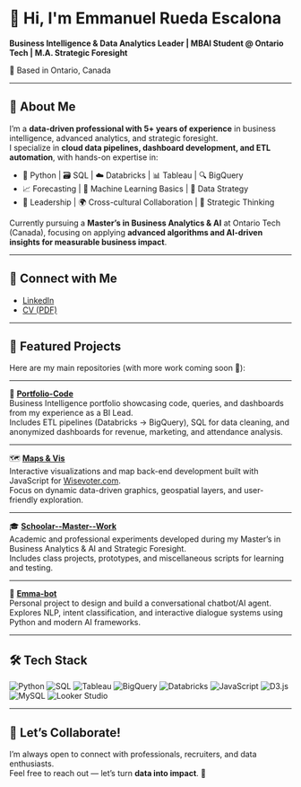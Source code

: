 # 👋 Hi, I'm Emmanuel Rueda Escalona  

**Business Intelligence & Data Analytics Leader | MBAI Student @ Ontario Tech | M.A. Strategic Foresight**  

📍 Based in Ontario, Canada 

---

## 🚀 About Me  
I’m a **data-driven professional with 5+ years of experience** in business intelligence, advanced analytics, and strategic foresight.  
I specialize in **cloud data pipelines, dashboard development, and ETL automation**, with hands-on expertise in:  

- 🐍 Python | 🗃️ SQL | ☁️ Databricks | 📊 Tableau | 🔍 BigQuery  
- 📈 Forecasting | 🤖 Machine Learning Basics | 📡 Data Strategy  
- 👥 Leadership | 🌍 Cross-cultural Collaboration | 🎯 Strategic Thinking  

Currently pursuing a **Master’s in Business Analytics & AI** at Ontario Tech (Canada), focusing on applying **advanced algorithms and AI-driven insights for measurable business impact**.  

---

## 🔗 Connect with Me  
- [LinkedIn](https://www.linkedin.com/in/emmanuelre/)  
- [CV (PDF)](https://drive.google.com/file/d/1KxeYZUWkuGv8TUOyex8cNfWDRtRF-tKT/view?usp=drive_link)  

---

## 📂 Featured Projects  

Here are my main repositories (with more work coming soon 🚧):  

---

💼 **[Portfolio-Code](https://github.com/EmmanuelRE8/BI-Analytics-Projects.git)**  
Business Intelligence portfolio showcasing code, queries, and dashboards from my experience as a BI Lead.  
Includes ETL pipelines (Databricks → BigQuery), SQL for data cleaning, and anonymized dashboards for revenue, marketing, and attendance analysis.  

---

🗺️ **[Maps & Vis](LINK_A_REPO)**  
Interactive visualizations and map back-end development built with JavaScript for [Wisevoter.com](https://wisevoter.com/).  
Focus on dynamic data-driven graphics, geospatial layers, and user-friendly exploration.  

---

🎓 **[Schoolar--Master--Work](https://github.com/EmmanuelRE8/Schoolar--Master--Work)**  
Academic and professional experiments developed during my Master’s in Business Analytics & AI and Strategic Foresight.  
Includes class projects, prototypes, and miscellaneous scripts for learning and testing.  

---

🤖 **[Emma-bot](LINK_A_REPO)**  
Personal project to design and build a conversational chatbot/AI agent.  
Explores NLP, intent classification, and interactive dialogue systems using Python and modern AI frameworks.  
 

---

## 🛠️ Tech Stack  
![Python](https://img.shields.io/badge/Python-3776AB?logo=python&logoColor=white) 
![SQL](https://img.shields.io/badge/SQL-336791?logo=postgresql&logoColor=white) 
![Tableau](https://img.shields.io/badge/Tableau-E97627?logo=tableau&logoColor=white) 
![BigQuery](https://img.shields.io/badge/BigQuery-4285F4?logo=google-cloud&logoColor=white) 
![Databricks](https://img.shields.io/badge/Databricks-FF3621?logo=databricks&logoColor=white) 
![JavaScript](https://img.shields.io/badge/JavaScript-F7DF1E?logo=javascript&logoColor=black) 
![D3.js](https://img.shields.io/badge/D3.js-F9A03C?logo=d3dotjs&logoColor=white) 
![MySQL](https://img.shields.io/badge/MySQL-4479A1?logo=mysql&logoColor=white) 
![Looker Studio](https://img.shields.io/badge/Looker%20Studio-4285F4?logo=google&logoColor=white)


---

## 🤝 Let’s Collaborate!  
I’m always open to connect with professionals, recruiters, and data enthusiasts.  
Feel free to reach out — let’s turn **data into impact**. 🚀  

